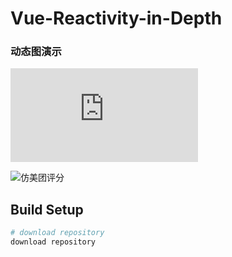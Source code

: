 # Vue-Reactivity-in-Depth


### 动态图演示
![响应式原理演示](https://superwtt.github.io/Vue-Reactivity-in-Depth/index.html)

![仿美团评分](https://oscimg.oschina.net/oscnet/6566dc956d2e660eee27db74d6909374dce.jpg)

## Build Setup

``` bash
# download repository
download repository

```

